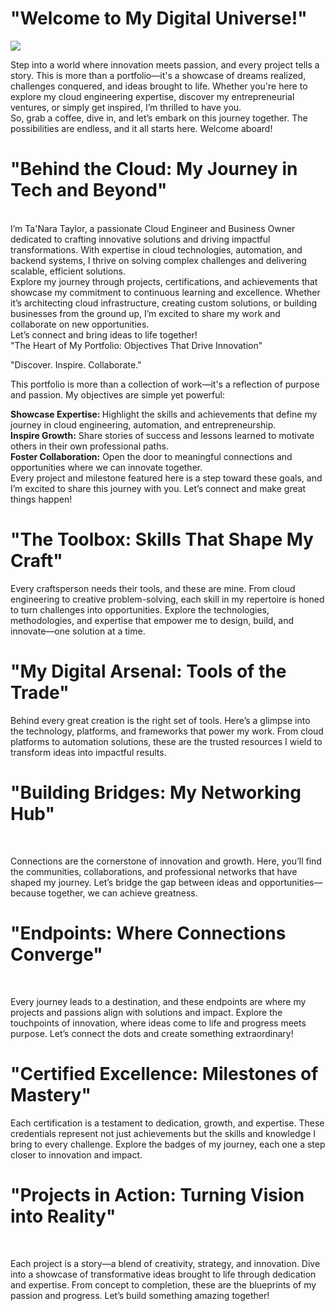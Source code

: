 <h1>"Welcome to My Digital Universe!"</h1>

<a href="https://linkedin.com/in/taylortanara"><img src="https://img.shields.io/badge/-LinkedIn-0072b1?&style=for-the-badge&logo=linkedin&logoColor=white" /></a>
<br>
<!-- BRIEF INTRODUCTION -->
<p>Step into a world where innovation meets passion, and every project tells a story. This is more than a portfolio—it's a showcase of dreams realized, challenges conquered, and ideas brought to life. Whether you're here to explore my cloud engineering expertise, discover my entrepreneurial ventures, or simply get inspired, I’m thrilled to have you.
<br>
So, grab a coffee, dive in, and let’s embark on this journey together. The possibilities are endless, and it all starts here. Welcome aboard!</p>

<!-- I am a graduate with a profound interest in technology and a dedication to solving complex problems.-->
<h1>"Behind the Cloud: My Journey in Tech and Beyond"</h1>
<br>
I’m Ta'Nara Taylor, a passionate Cloud Engineer and Business Owner dedicated to crafting innovative solutions and driving impactful transformations. With expertise in cloud technologies, automation, and backend systems, I thrive on solving complex challenges and delivering scalable, efficient solutions.
<br>
Explore my journey through projects, certifications, and achievements that showcase my commitment to continuous learning and excellence. Whether it’s architecting cloud infrastructure, creating custom solutions, or building businesses from the ground up, I’m excited to share my work and collaborate on new opportunities.
<br>
Let’s connect and bring ideas to life together!
<br>
<!-- ## Objective -->
"The Heart of My Portfolio: Objectives That Drive Innovation"

"Discover. Inspire. Collaborate."
<!-- [Provide Objective - Remove this afterwards]] -->
This portfolio is more than a collection of work—it's a reflection of purpose and passion. My objectives are simple yet powerful:

<b>Showcase Expertise: </b> Highlight the skills and achievements that define my journey in cloud engineering, automation, and entrepreneurship.<br>
<b>Inspire Growth:</b> Share stories of success and lessons learned to motivate others in their own professional paths.<br>
<b>Foster Collaboration:</b> Open the door to meaningful connections and opportunities where we can innovate together.<br>
Every project and milestone featured here is a step toward these goals, and I’m excited to share this journey with you. Let’s connect and make great things happen!<br>

<!-- My journey in computer science has led me to develop a passion for cybersecurity, and I am now eager to transition into this field, specifically aiming to join a Security Operations Center (SOC) as a Tier 1 Analyst. -->

<!-- ## Skills
[Provide skills and associated project. Make sure to hyperlink the project - Remove this afterwards]]-->

<h1>"The Toolbox: Skills That Shape My Craft"</h1>
<p>Every craftsperson needs their tools, and these are mine. From cloud engineering to creative problem-solving, each skill in my repertoire is honed to turn challenges into opportunities. Explore the technologies, methodologies, and expertise that empower me to design, build, and innovate—one solution at a time.</p>
<!--
| Skill                                         | Associated Project         |
|-----------------------------------------------|----------------------------|
| SIEM Implementation and Log Analysis          | <a href="https://google.com">Detection Lab</a>|
| Network Traffic Monitoring and Attack Detection | <a href="https://google.com">Detection Lab</a>|
| Security Automation with Shuffle SOAR         | SOC Automation Lab|
| Incident Response Planning and Execution      | SOC Automation Lab|
| Case Management with TheHive                  | SOC Automation Lab|
| Scripting and Automation for Threat Mitigation | SOC Automation Lab| -->

<!-- ## TOOLS
[Provide tools and break them down into categories. Use ChatGPT to help create the link - Remove this afterwards]]-->
<h1>"My Digital Arsenal: Tools of the Trade"</h1>
<p>Behind every great creation is the right set of tools. Here’s a glimpse into the technology, platforms, and frameworks that power my work. From cloud platforms to automation solutions, these are the trusted resources I wield to transform ideas into impactful results.</p>

<!--
### Network-->
<h1>"Building Bridges: My Networking Hub"</h1>
<br>
<p>Connections are the cornerstone of innovation and growth. Here, you’ll find the communities, collaborations, and professional networks that have shaped my journey. Let’s bridge the gap between ideas and opportunities—because together, we can achieve greatness.</p>
<!--
<div>
    <img src="https://img.shields.io/badge/-Wireshark-1679A7?&style=for-the-badge&logo=Wireshark&logoColor=white" />
    <img src="https://img.shields.io/badge/-Suricata-EF3B2D?&style=for-the-badge&logo=Suricata&logoColor=white" />
    <img src="https://img.shields.io/badge/-Zeek-777BB4?&style=for-the-badge&logo=Zeek&logoColor=white" />
</div>

<!--### Endpoint-->
<h1>"Endpoints: Where Connections Converge"</h1>
<br>
<p>Every journey leads to a destination, and these endpoints are where my projects and passions align with solutions and impact. Explore the touchpoints of innovation, where ideas come to life and progress meets purpose. Let’s connect the dots and create something extraordinary!</p>
<!--
<div>
    <img src="https://img.shields.io/badge/-Microsoft_Defender_for_Endpoint-00A4EF?&style=for-the-badge&logo=Microsoft&logoColor=white" />
    <img src="https://img.shields.io/badge/-Velociraptor-4B275F?&style=for-the-badge&logo=Velociraptor&logoColor=white" />
</div>
<!--
### SIEM
<div>
    <img src="https://img.shields.io/badge/-Microsoft_Sentinel-0078D4?&style=for-the-badge&logo=Microsoft&logoColor=white" />
    <img src="https://img.shields.io/badge/-Splunk-000000?&style=for-the-badge&logo=Splunk&logoColor=white" />
    <img src="https://img.shields.io/badge/-Elastic-005571?&style=for-the-badge&logo=Elastic&logoColor=white" />
</div>
-->
<h1>"Certified Excellence: Milestones of Mastery"</h1>
<p>Each certification is a testament to dedication, growth, and expertise. These credentials represent not just achievements but the skills and knowledge I bring to every challenge. Explore the badges of my journey, each one a step closer to innovation and impact.</p>
<!--
[Provide certifications that you have obtained. Use ChatGPT to help create the link - Remove this afterwards]]
<div>
<img src="https://img.shields.io/badge/-Security%2B-FF0000?&style=for-the-badge&logo=CompTIA&logoColor=white" />
<img src="https://img.shields.io/badge/-Network%2B-007ACC?&style=for-the-badge&logo=CompTIA&logoColor=white" />
<img src="https://img.shields.io/badge/-A%2B-4D4D4D?&style=for-the-badge&logo=CompTIA&logoColor=white" />
<img src="https://img.shields.io/badge/-CDSA-006400?&style=for-the-badge&logoColor=white" />
<img src="https://img.shields.io/badge/-CCD-000080?&style=for-the-badge&logoColor=white" />
</div>-->
<h1>"Projects in Action: Turning Vision into Reality"</h1>
<br>
<p>Each project is a story—a blend of creativity, strategy, and innovation. Dive into a showcase of transformative ideas brought to life through dedication and expertise. From concept to completion, these are the blueprints of my passion and progress. Let’s build something amazing together!</p>
<!--
## Projects
- Detection Lab
- SOC Automation Project -->
